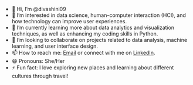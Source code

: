 - 👋 Hi, I’m @divashini09
- 👀 I’m interested in data science, human-computer interaction (HCI), and how technology can improve user experiences.
- 🌱 I’m currently learning more about data analytics and visualization techniques, as well as enhancing my coding skills in Python.
- 💞️ I’m looking to collaborate on projects related to data analysis, machine learning, and user interface design.
- 📫 How to reach me: [Email](mailto:divashini090802@gmail.com) or connect with me on [LinkedIn](https://www.linkedin.com/in/divashinishasitharan).
- 😄 Pronouns: She/Her
- ⚡ Fun fact: I love exploring new places and learning about different cultures through travel!


<!---
divashini09/divashini09 is a ✨ special ✨ repository because its `README.md` (this file) appears on your GitHub profile.
You can click the Preview link to take a look at your changes.
--->
